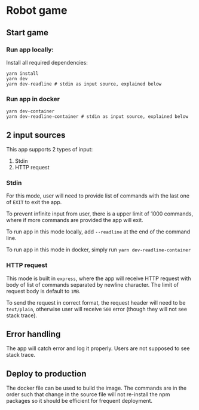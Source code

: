 # Robot game

## Start game
### Run app locally:

Install all required dependencies:

```
yarn install
yarn dev
yarn dev-readline # stdin as input source, explained below
```

### Run app in docker

```
yarn dev-container
yarn dev-readline-container # stdin as input source, explained below
```

## 2 input sources

This app supports 2 types of input:

1. Stdin
2. HTTP request

### Stdin

For this mode, user will need to provide list of commands with the last one of `EXIT` to exit the app.

To prevent infinite input from user, there is a upper limit of 1000 commands, where if more commands are provided the app will exit.

To run app in this mode locally, add `--readline` at the end of the command line.

To run app in this mode in docker, simply run `yarn dev-readline-container`

### HTTP request

This mode is built in `express`, where the app will receive HTTP request with body of list of commands separated by newline character. The limit of request body is default to `1MB`.

To send the request in correct format, the request header will need to be `text/plain`, otherwise user will receive `500` error (though they will not see stack trace).

## Error handling

The app will catch error and log it properly. Users are not supposed to see stack trace.

## Deploy to production

The docker file can be used to build the image. The commands are in the order such that change in the source file will not re-install the npm packages so it should be efficient for frequent deployment.
